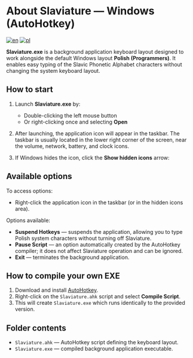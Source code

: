 
# About Slaviature — Windows (AutoHotkey)

[![en](https://img.shields.io/badge/lang-en-blue.svg)](https://github.com/IS-UMK/Slaviature/blob/master/windows/README.md)
[![pl](https://img.shields.io/badge/lang-pl-red.svg)](https://github.com/IS-UMK/Slaviature/blob/master/windows/README_pl.md)

**Slaviature.exe** is a background application keyboard layout designed to work
alongside the default Windows layout **Polish (Programmers)**. It enables easy
typing of the Slavic Phonetic Alphabet characters without changing the system
keyboard layout.

## How to start

1. Launch **Slaviature.exe** by:
   - Double-clicking the left mouse button
   - Or right-clicking once and selecting **Open**

2. After launching, the application icon will appear in the taskbar. The taskbar
   is usually located in the lower right corner of the screen, near the volume,
   network, battery, and clock icons.

3. If Windows hides the icon, click the **Show hidden icons** arrow:

## Available options

To access options:

- Right-click the application icon in the taskbar (or in the hidden icons area).

Options available:

- **Suspend Hotkeys** — suspends the application, allowing you to type Polish system characters without turning off Slaviature.
- **Pause Script** — an option automatically created by the AutoHotkey compiler; it does not affect Slaviature operation and can be ignored.
- **Exit** — terminates the background application.

## How to compile your own EXE

1. Download and install [AutoHotkey](https://www.autohotkey.com/).
2. Right-click on the `Slaviature.ahk` script and select **Compile Script**.
3. This will create `Slaviature.exe` which runs identically to the provided version.

## Folder contents

- `Slaviature.ahk` — AutoHotkey script defining the keyboard layout.
- `Slaviature.exe` — compiled background application executable.

